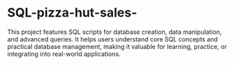 # SQL-pizza-hut-sales-
 This project features SQL scripts for database creation, data manipulation, and advanced queries. It helps users understand core SQL concepts and practical database management, making it valuable for learning, practice, or integrating into real-world applications.
